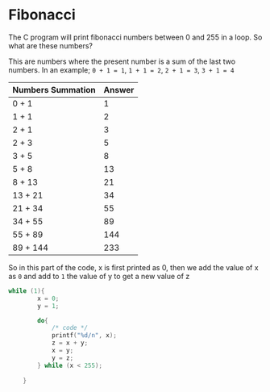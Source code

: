 # Fibonacci

The C program will print fibonacci numbers between 0 and 255 in a loop. So what are these numbers?

This are numbers where the present number is a sum of the last two numbers. In an example; `0 + 1 = 1`, `1 + 1 = 2`, `2 + 1 = 3`, `3 + 1 = 4`

| **Numbers Summation** | **Answer** |
|-----------------------| ------------|
| 0 + 1 | 1 |
| 1 + 1 | 2 |
| 2 + 1 | 3 |
| 2 + 3 | 5 |
| 3 + 5 | 8 |
| 5 + 8 | 13 |
| 8 + 13 | 21 |
| 13 + 21 | 34 |
| 21 + 34 | 55 |
| 34 + 55 | 89 |
| 55 + 89 | 144 |
| 89 + 144 | 233 |

So in this part of the code, x is first printed as 0, then we add the value of x as `0` and add to `1` the value of y to get a new value of z

```C
while (1){
        x = 0;
        y = 1;

        do{
            /* code */
            printf("%d/n", x);
            z = x + y;
            x = y;
            y = z;
        } while (x < 255);
        
    }
```